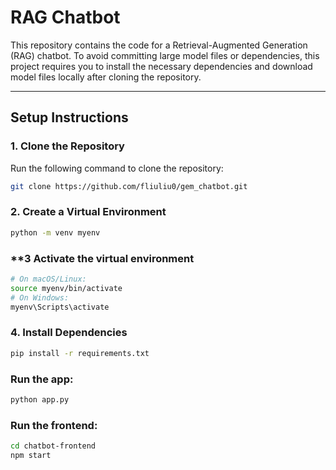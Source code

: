 # RAG Chatbot

This repository contains the code for a Retrieval-Augmented Generation (RAG) chatbot. To avoid committing large model files or dependencies, this project requires you to install the necessary dependencies and download model files locally after cloning the repository.

---

## **Setup Instructions**

### **1. Clone the Repository**
Run the following command to clone the repository:
```bash
git clone https://github.com/fliuliu0/gem_chatbot.git
```

### **2. Create a Virtual Environment**
```bash
python -m venv myenv
```

### **3 Activate the virtual environment
```bash
# On macOS/Linux:
source myenv/bin/activate
# On Windows:
myenv\Scripts\activate
```

### **4. Install Dependencies**
```bash
pip install -r requirements.txt
```

### Run the app: 
```bash
python app.py
```
### Run the frontend:
```bash
cd chatbot-frontend
npm start
```




